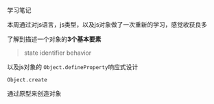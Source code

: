 学习笔记

本周通过对js语言，js类型，以及js对象做了一次重新的学习，感觉收获良多

了解到描述一个对象的**3个基本要素**

> state  identifier behavior

以及js对象的 `Object.defineProperty`响应式设计

`Object.create`

通过原型来创造对象

